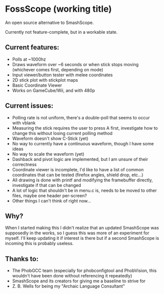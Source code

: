 # FossScope (working title)

An open source alternative to SmashScope.

Currently not feature-complete, but in a workable state.

## Current features:
- Polls at ~1000hz
- Draws waveform over ~6 seconds or when stick stops moving (whichever comes first, depending on mode)
- Input viewer/button tester with melee coordinates
- 2D stick plot with stickplot maps
- Basic Coordinate Viewer
- Works on GameCube/Wii, and with 480p

## Current issues:
- Polling rate is not uniform, there's a double-poll that seems to occur with vblank
- Measuring the stick requires the user to press A first, investigate how to change this without losing current polling 
method
- Waveform doesn't show C-Stick (yet)
- No way to currently have a continuous waveform, though I have some ideas
- No way to scale the waveform (yet)
- Dashback and pivot logic are implemented, but I am unsure of their correctness
- Coordinate viewer is incomplete, I'd like to have a list of common coordinates that can be tested (firefox angles, shield drop, etc...)
- All drawing is done with printf and modifying the framebuffer directly, investigate if that can be changed
- A lot of logic that shouldn't be in menu.c is, needs to be moved to other files, maybe one header per-screen?
- Other things I can't think of right now...

## Why?
When I started making this I didn't realize that an updated SmashScope was supposedly in the works, so I guess this was
more of an experiment for myself. I'll keep updating it if interest is there but if a second SmashScope is incoming
this is probably useless.

## Thanks to:
- The PhobGCC team (especially for phobconfigtool and PhobVision, this wouldn't have been done without referencing
it repeatedly)
- SmashScope and its creators for giving me a baseline to strive for
- Z. B. Wells for being my "Archaic Language Consultant"